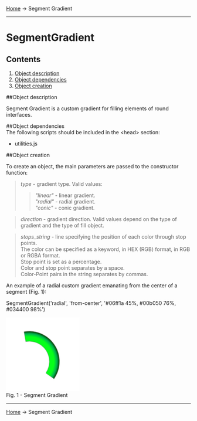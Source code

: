 <a href="../readme.html">Home</a> → Segment Gradient

***

# SegmentGradient

## Contents
1. [Object description](#description)  
2. [Object dependencies](#dependencies)  
3. [Object creation](#constructor)  

##<a id="description"></a>Object description

Segment Gradient is a custom gradient for filling elements of round interfaces.  

##<a id="dependencies"></a>Object dependencies  
The following scripts should be included in the \<head> section:  

* utilities.js  

##<a id="constructor"></a>Object creation  

To create an object, the main parameters are passed to the constructor function:   
> *type* - gradient type. Valid values:  
>> _"linear"_ - linear gradient.  
>> _"radial"_ - radial gradient.  
>> _"conic"_ - conic gradient.  

> *direction* - gradient direction. Valid values ​​depend on the type of gradient and the type of fill object.  

> *stops_string* - line specifying the position of each color through stop points.  
The color can be specified as a keyword, in HEX (RGB) format, in RGB or RGBA format.  
Stop point is set as a percentage.  
Color and stop point separates by a space.  
Color-Point pairs in the string separates by commas.  

An example of a radial custom gradient emanating from the center of a segment (Fig. 1):  
>
SegmentGradient('radial', 'from-center', '#06ff1a 45%, #00b050 76%, #034400 98%')  

![SegmentGradient](../docs/images/segment_gradient.png)  
Fig. 1 - Segment Gradient

***

<a href="../readme.html">Home</a> → Segment Gradient  